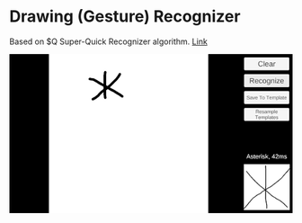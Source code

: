 # Drawing (Gesture) Recognizer

Based on $Q Super-Quick Recognizer algorithm. [Link](http://depts.washington.edu/acelab/proj/dollar/qdollar.html)

<img src="Media/Recognized%20Template.png" width="600">
